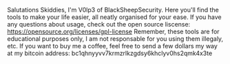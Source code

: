 Salutations Skiddies, I'm V0lp3 of BlackSheepSecurity. Here you'll find the tools to make your life easier, all neatly organised for your ease.
If you have any questions about usage, check out the open source liscense: https://opensource.org/licenses/gpl-license
Remember, these tools are for educational purposes only, I am not responsable for you using them illegaly, etc.
If you want to buy me a coffee, feel free to send a few dollars my way at my bitcoin address: bc1qhnyyvv7krmzrlkzgdsy6khclyv0hs2qmk4x3te
